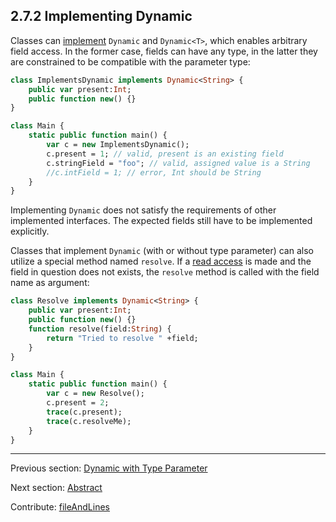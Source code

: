## 2.7.2 Implementing Dynamic

Classes can [implement](types-interfaces.md) `Dynamic` and `Dynamic<T>`, which enables arbitrary field access. In the former case, fields can have any type, in the latter they are constrained to be compatible with the parameter type:

```haxe
class ImplementsDynamic implements Dynamic<String> {
	public var present:Int;
	public function new() {}
}

class Main {
	static public function main() {
		var c = new ImplementsDynamic();
		c.present = 1; // valid, present is an existing field
		c.stringField = "foo"; // valid, assigned value is a String
		//c.intField = 1; // error, Int should be String
	}
}
```

Implementing `Dynamic` does not satisfy the requirements of other implemented interfaces. The expected fields still have to be implemented explicitly.

Classes that implement `Dynamic` (with or without type parameter) can also utilize a special method named `resolve`. If a [read access](dictionary.md#read-access) is made and the field in question does not exists, the `resolve` method is called with the field name as argument:

```haxe
class Resolve implements Dynamic<String> {
	public var present:Int;
	public function new() {}
	function resolve(field:String) {
		return "Tried to resolve " +field;
	}
}

class Main {
	static public function main() {
		var c = new Resolve();
		c.present = 2;
		trace(c.present);
		trace(c.resolveMe);
	}
}
```

---

Previous section: [Dynamic with Type Parameter](types-dynamic-with-type-parameter.md)

Next section: [Abstract](types-abstract.md)

Contribute: [fileAndLines](https://github.com/HaxeFoundation/HaxeManual/blob/master/02-types.tex#L586-586)